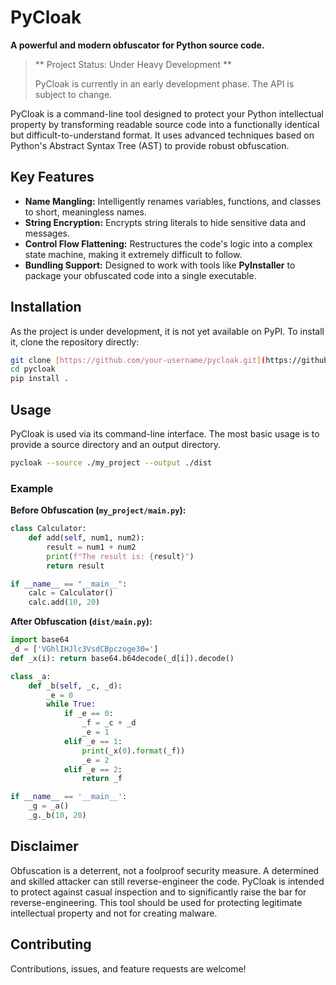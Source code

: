 # PyCloak

**A powerful and modern obfuscator for Python source code.**


> ** Project Status: Under Heavy Development **
>
> PyCloak is currently in an early development phase. The API is subject to change.

PyCloak is a command-line tool designed to protect your Python intellectual property by transforming readable source code into a functionally identical but difficult-to-understand format. It uses advanced techniques based on Python's Abstract Syntax Tree (AST) to provide robust obfuscation.

## Key Features

* **Name Mangling:** Intelligently renames variables, functions, and classes to short, meaningless names.
* **String Encryption:** Encrypts string literals to hide sensitive data and messages.
* **Control Flow Flattening:** Restructures the code's logic into a complex state machine, making it extremely difficult to follow.
* **Bundling Support:** Designed to work with tools like **PyInstaller** to package your obfuscated code into a single executable.

## Installation

As the project is under development, it is not yet available on PyPI. To install it, clone the repository directly:

```bash
git clone [https://github.com/your-username/pycloak.git](https://github.com/vasudevkishor/pycloak.git)
cd pycloak
pip install .
```

## Usage

PyCloak is used via its command-line interface. The most basic usage is to provide a source directory and an output directory.

```bash
pycloak --source ./my_project --output ./dist
```

### Example

**Before Obfuscation (`my_project/main.py`):**
```python
class Calculator:
    def add(self, num1, num2):
        result = num1 + num2
        print(f"The result is: {result}")
        return result

if __name__ == "__main__":
    calc = Calculator()
    calc.add(10, 20)
```

**After Obfuscation (`dist/main.py`):**
```python
import base64
_d = ['VGhlIHJlc3VsdCBpczoge30=']
def _x(i): return base64.b64decode(_d[i]).decode()

class _a:
    def _b(self, _c, _d):
        _e = 0
        while True:
            if _e == 0:
                _f = _c + _d
                _e = 1
            elif _e == 1:
                print(_x(0).format(_f))
                _e = 2
            elif _e == 2:
                return _f

if __name__ == '__main__':
    _g = _a()
    _g._b(10, 20)
```

## Disclaimer

Obfuscation is a deterrent, not a foolproof security measure. A determined and skilled attacker can still reverse-engineer the code. PyCloak is intended to protect against casual inspection and to significantly raise the bar for reverse-engineering. This tool should be used for protecting legitimate intellectual property and not for creating malware.


## Contributing

Contributions, issues, and feature requests are welcome!
